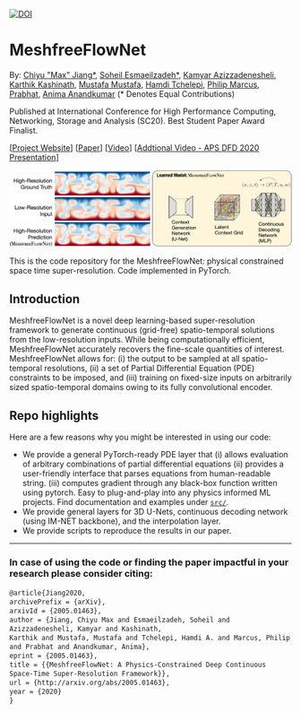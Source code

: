 [![DOI](https://zenodo.org/badge/226422310.svg)](https://zenodo.org/badge/latestdoi/226422310)
# MeshfreeFlowNet

By: [Chiyu "Max" Jiang*](http://maxjiang.ml/), [Soheil Esmaeilzadeh*](https://soheilesm.github.io/), [Kamyar Azizzadenesheli](https://www.cs.purdue.edu/homes/kamyar/), [Karthik Kashinath](http://www.nersc.gov/about/nersc-staff/data-analytics-services/karthik-kashinath/), [Mustafa Mustafa](https://www.nersc.gov/about/nersc-staff/data-analytics-services/mustafa-mustafa/), [Hamdi Tchelepi](https://profiles.stanford.edu/hamdi-tchelepi), [Philip Marcus](http://www.me.berkeley.edu/people/faculty/philip-s-marcus), [Prabhat](http://www.nersc.gov/about/nersc-staff/data-analytics-services/prabhat/), [Anima Anandkumar](http://tensorlab.cms.caltech.edu/users/anima/) (* Denotes Equal Contributions)

Published at International Conference for High Performance Computing, Networking, Storage and Analysis (SC20). Best Student Paper Award Finalist.

\[[Project Website](http://www.maxjiang.ml/proj/meshfreeflownet)\] \[[Paper](https://arxiv.org/pdf/2005.01463.pdf)\] \[[Video](https://youtu.be/mjqwPch9gDo)\] \[[Addtional Video - APS DFD 2020 Presentation](https://www.youtube.com/watch?v=anZ_gLrvnYs&t=538s&ab_channel=SoheilEsmaeilzadeh)\]
 
![teaser](doc/meshfreeflownet_wide.png "meshfreeflownet_teaser")

This is the code repository for the MeshfreeFlowNet: physical constrained space time super-resolution. Code implemented in PyTorch.

## Introduction
MeshfreeFlowNet is a novel deep learning-based super-resolution framework to generate continuous (grid-free) spatio-temporal solutions from the low-resolution inputs. While being computationally efficient, MeshfreeFlowNet accurately recovers the fine-scale quantities of interest. MeshfreeFlowNet allows for: (i) the output to be sampled at all spatio-temporal resolutions, (ii) a set of Partial Differential Equation (PDE) constraints to be imposed, and (iii) training on fixed-size inputs on arbitrarily sized spatio-temporal domains owing to its fully convolutional encoder.

## Repo highlights
Here are a few reasons why you might be interested in using our code:
* We provide a general PyTorch-ready PDE layer that (i) allows evaluation of arbitrary combinations of partial differential equations (ii) provides a user-friendly interface that parses equations from human-readable string. (iii) computes gradient through any black-box function written using pytorch. Easy to plug-and-play into any physics informed ML projects. Find documentation and examples under [`src/`](src).
* We provide general layers for 3D U-Nets, continuous decoding network (using IM-NET backbone), and the interpolation layer.
* We provide scripts to reproduce the results in our paper.


---

### In case of using the code or finding the paper impactful in your research please consider citing:

    @article{Jiang2020,
    archivePrefix = {arXiv},
    arxivId = {2005.01463},
    author = {Jiang, Chiyu Max and Esmaeilzadeh, Soheil and Azizzadenesheli, Kamyar and Kashinath, 
    Karthik and Mustafa, Mustafa and Tchelepi, Hamdi A. and Marcus, Philip and Prabhat and Anandkumar, Anima},
    eprint = {2005.01463},
    title = {{MeshfreeFlowNet: A Physics-Constrained Deep Continuous Space-Time Super-Resolution Framework}},
    url = {http://arxiv.org/abs/2005.01463},
    year = {2020}
    }

